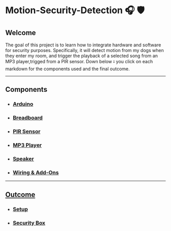 # Motion-Security-Detection 🎧 🛡️

## Welcome
<p>
  The goal of this project is to learn how to integrate hardware and software for security purposes. Specifically, it will detect motion from my dogs when they enter my room, and trigger the playback of a selected song from an MP3 player,trigged from a PIR sensor. Down below ⭭ you click on each markdown for the components used and the final outcome.  
</p>

<hr>

## Components
- <h3> <a href="/markdownv1/arduino.md"> Arduino </h3>
- <h3> <a href="/markdownv1/breadboard.md"> Breadboard </h3>
- <h3> <a href="/markdownv1/PIR.md"> PIR Sensor </h3>
- <h3> <a href="/markdownv1/mp3.md"> MP3 Player </h3>
- <h3> <a href="/markdownv1/speaker.md"> Speaker </h3>
- <h3> <a href="/markdownv1/Small-Parts.md"> Wiring & Add-Ons </h3>

<hr>

## Outcome 
-  <h3> <a href="/markdownv1/setup.md"> Setup </h3>
-  <h3> <a href="/markdownv1/box.md"> Security Box </h3>
